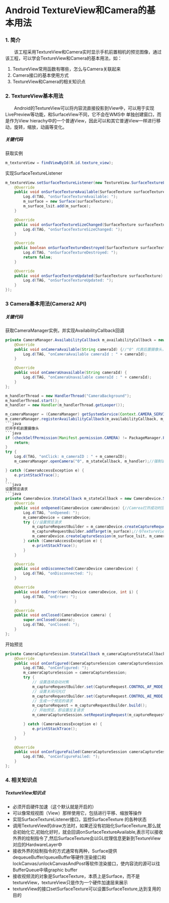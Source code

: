 # Android TextureView和Camera的基本用法
### 1. 简介
&ensp;&ensp;&ensp;&ensp;该工程采用TextureView和Camera实时显示手机前置相机的预览图像，通过该工程，可以学会TextureView和Camera的基本用法，如：  
1. TextureView常用函数有哪些，怎么与Camera关联起来
2. Camera接口的基本使用方式
3. TextureView和Camera的相关知识点  
 
### 2. TextureView基本用法
&ensp;&ensp;&ensp;&ensp;Android的TextureView可以将内容流直接投影到View中，可以用于实现LivePreview等功能，和SurfaceView不同，它不会在WMS中
单独创建窗口，而是作为View hierachy中的一个普通View，因此可以和其它普通View一样进行移动，旋转，缩放，动画等变化。
##### 关键代码
获取实例
```java
m_textureView = findViewById(R.id.texture_view);
```
实现SurfaceTextureListener
```java
m_textureView.setSurfaceTextureListener(new TextureView.SurfaceTextureListener() {
    @Override
    public void onSurfaceTextureAvailable(SurfaceTexture surfaceTexture, int i, int i1) {
        Log.d(TAG, "onSurfaceTextureAvailable: ");
        m_surface = new Surface(surfaceTexture);
        m_surface_lsit.add(m_surface);
    }

    @Override
    public void onSurfaceTextureSizeChanged(SurfaceTexture surfaceTexture, int i, int i1) {
        Log.d(TAG, "onSurfaceTextureSizeChanged: ");
    }

    @Override
    public boolean onSurfaceTextureDestroyed(SurfaceTexture surfaceTexture) {//画面退出时调用（onDestroy）
        Log.d(TAG, "onSurfaceTextureDestroyed: ");
        return false;
    }

    @Override
    public void onSurfaceTextureUpdated(SurfaceTexture surfaceTexture) {
        Log.d(TAG, "onSurfaceTextureUpdated: ");
    }
});
```
### 3 Camera基本用法(Camera2 API)
##### 关键代码
获取CameraManager实例，并实现AvailabilityCallback回调
```java
private CameraManager.AvailabilityCallback m_availabilityCallback = new CameraManager.AvailabilityCallback() {
    @Override
    public void onCameraAvailable(String cameraId) {//"0" 代表后置摄像头， "1" 代表前置摄像头
        Log.d(TAG, "onCameraAvailable cameraId : " + cameraId);
    }

    @Override
    public void onCameraUnavailable(String cameraId) {
        Log.d(TAG, "onCameraUnavailable cameraId : " + cameraId);
    }
};

m_handlerThread = new HandlerThread("CameraBackground");
m_handlerThread.start();
m_handler = new Handler(m_handlerThread.getLooper());

m_cameraManager = (CameraManager) getSystemService(Context.CAMERA_SERVICE);
m_cameraManager.registerAvailabilityCallback(m_availabilityCallback, m_handler);
```java
打开手机前置摄像头
```java
if (checkSelfPermission(Manifest.permission.CAMERA) != PackageManager.PERMISSION_GRANTED) {//Camera权限验证
    return;
}
try {
    Log.d(TAG, "onClick: m_cameraID : " + m_cameraID);
    m_cameraManager.openCamera("0", m_stateCallback, m_handler);//强制设置为：后置摄像头

} catch (CameraAccessException e) {
    e.printStackTrace();
}
```java
设置预览请求
```java
private CameraDevice.StateCallback m_stateCallback = new CameraDevice.StateCallback() {
    @Override
    public void onOpened(CameraDevice cameraDevice) {//Camrea打开成功时回调
        Log.d(TAG, "onOpened: ");
        m_cameraDevice = cameraDevice;
        try {//设置预览请求
            m_captureRequestBuilder = m_cameraDevice.createCaptureRequest(CameraDevice.TEMPLATE_PREVIEW);
            m_captureRequestBuilder.addTarget(m_surface);//与TextureView的Surface与Camera请求关联
            m_cameraDevice.createCaptureSession(m_surface_lsit, m_cameraCaptureStateCallback, m_handler);
        } catch (CameraAccessException e) {
            e.printStackTrace();
        }
    }

    @Override
    public void onDisconnected(CameraDevice cameraDevice) {
        Log.d(TAG, "onDisconnected: ");
    }

    @Override
    public void onError(CameraDevice cameraDevice, int i) {
        Log.d(TAG, "onError: ");
    }

    @Override
    public void onClosed(CameraDevice camera) {
        super.onClosed(camera);
        Log.d(TAG, "onClosed: ");
    }
};
```
开始预览
```java
private CameraCaptureSession.StateCallback m_cameraCaptureStateCallback = new CameraCaptureSession.StateCallback() {
    @Override
    public void onConfigured(CameraCaptureSession cameraCaptureSession) {
        Log.d(TAG, "onConfigured: ");
        m_cameraCaptureSession = cameraCaptureSession;
        try {
            // 设置连续自动对焦
            m_captureRequestBuilder.set(CaptureRequest.CONTROL_AF_MODE, CaptureRequest.CONTROL_AF_MODE_CONTINUOUS_PICTURE);
            // 设置关闭闪光灯
            m_captureRequestBuilder.set(CaptureRequest.CONTROL_AE_MODE, CaptureRequest.FLASH_MODE_OFF);
            // 生成一个预览的请求
            m_captureRequest = m_captureRequestBuilder.build();
            // 开始预览，即设置反复请求
            m_cameraCaptureSession.setRepeatingRequest(m_captureRequest, null, m_handler);

        } catch (CameraAccessException e) {
            e.printStackTrace();
        }
    }

    @Override
    public void onConfigureFailed(CameraCaptureSession cameraCaptureSession) {
        Log.d(TAG, "onConfigureFailed: ");
    }
};
```
### 4. 相关知识点
##### TextureView知识点
+ 必须开启硬件加速（这个默认就是开启的）
+ 可以像常规视图（View）那样使用它，包括进行平移、缩放等操作
+ 实现SurfaceTextureListener接口，监控SurfaceTexture 的各种状态
+ 调用TextureView的draw方法时，如果还没有初始化SurfaceTexture,那么就会初始化它,初始化好时，就会回调onSurfaceTextureAvailable,表示可以接收外界的绘制指令了,然后SurfaceTexture会以GL纹理信息更新到TextureView对应的HardwareLayer中
+ 接收外界的绘制指令的方式通常有两种，Surface提供dequeueBuffer/queueBuffer等硬件渲染接口和lockCanvas/unlockCanvasAndPost等软件渲染接口，使内容流的源可以往BufferQueue中填graphic buffer
+ 接收视频流的对象是SurfaceTexture，本质上是Surface，而不是textureView，textureView只是作为一个硬件加速层来展示
+ textureView的接口setSurfaceTexture可以设置SurfaceTexture,达到复用的目的
